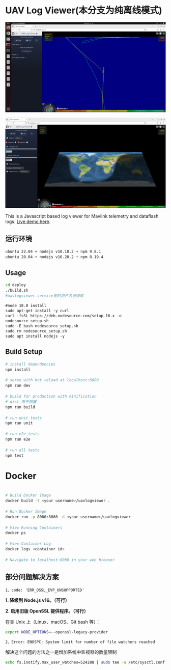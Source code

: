 # UAV Log Viewer(本分支为纯离线模式)

![log seeking](demo.png "Logo Title Text 1")

![log seeking](demo2.png "Logo Title Text 1")

 This is a Javascript based log viewer for Mavlink telemetry and dataflash logs.
 [Live demo here](http://plot.ardupilot.org).

## 运行环境

```bash
ubuntu 22.04 + nodejs v18.18.2 + npm 9.8.1
ubuntu 20.04 + nodejs v16.20.2 + npm 8.19.4
```

## Usage

```bash
cd deploy
./build.sh
#uavlogviewer.service里的用户名记得改
```

```shell
#node 18.0 install
sudo apt-get install -y curl
curl -fsSL https://deb.nodesource.com/setup_16.x -o nodesource_setup.sh
sudo -E bash nodesource_setup.sh
sudo rm nodesource_setup.sh
sudo apt install nodejs -y
```



## Build Setup

``` bash
# install dependencies
npm install

# serve with hot reload at localhost:8080
npm run dev

# build for production with minification
# dist 用于部署
npm run build

# run unit tests
npm run unit

# run e2e tests
npm run e2e

# run all tests
npm test
```

# Docker

``` bash

# Build Docker Image
docker build -t <your username>/uavlogviewer .

# Run Docker Image
docker run -p 8080:8080 -d <your username>/uavlogviewer

# View Running Containers
docker ps

# View Container Log
docker logs <container id>

# Navigate to localhost:8080 in your web browser

```

## 部分问题解决方案

```
1、code: 'ERR_OSSL_EVP_UNSUPPORTED'
```

**1. 降级到 Node.js v16。（可行）**

**2. 启用旧版 OpenSSL 提供程序。（可行）**

在类 Unix 上（Linux、macOS、Git bash 等）：

```bash
export NODE_OPTIONS=--openssl-legacy-provider
```

```
2、Error: ENOSPC: System limit for number of file watchers reached
```
解决这个问题的方法之一是增加系统中监视器的数量限制
```bash
echo fs.inotify.max_user_watches=524288 | sudo tee -a /etc/sysctl.conf && sudo sysctl -p
```